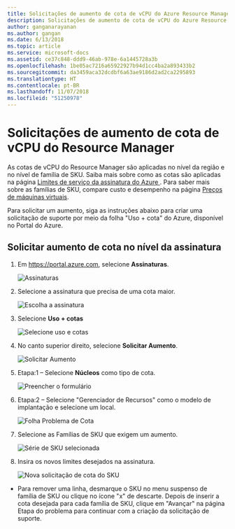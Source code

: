 ```yaml
---
title: Solicitações de aumento de cota de vCPU do Azure Resource Manager | Microsoft Docs
description: Solicitações de aumento de cota de vCPU do Azure Resource Manager
author: ganganarayanan
ms.author: gangan
ms.date: 6/13/2018
ms.topic: article
ms.service: microsoft-docs
ms.assetid: ce37c848-ddd9-46ab-978e-6a1445728a3b
ms.openlocfilehash: 1be05ac7216a65922927b94d1cc4ba2a893433b2
ms.sourcegitcommit: da3459aca32dcdbf6a63ae9186d2ad2ca2295893
ms.translationtype: HT
ms.contentlocale: pt-BR
ms.lasthandoff: 11/07/2018
ms.locfileid: "51250978"
---
```

# <a name="resource-manager-vcpu-quota-increase-requests"></a>Solicitações de aumento de cota de vCPU do Resource Manager

As cotas de vCPU do Resource Manager são aplicadas no nível da região e no nível de família de SKU.
Saiba mais sobre como as cotas são aplicadas na página [Limites de serviço da assinatura do Azure ](https://aka.ms/quotalimits).
Para saber mais sobre as famílias de SKU, compare custo e desempenho na página [Preços de máquinas virtuais](https://aka.ms/pricingcompute).

Para solicitar um aumento, siga as instruções abaixo para criar uma solicitação de suporte por meio da folha "Uso + cota" do Azure, disponível no Portal do Azure. 

## <a name="request-quota-increase-at-subscription-level"></a>Solicitar aumento de cota no nível da assinatura

1. Em https://portal.azure.com, selecione **Assinaturas**.

   ![Assinaturas](./media/resource-manager-core-quotas-request/subscriptions.png)

2. Selecione a assinatura que precisa de uma cota maior.

   ![Escolha a assinatura](./media/resource-manager-core-quotas-request/select-subscription.png)

3. Selecione **Uso + cotas**

   ![Selecione uso e cotas](./media/resource-manager-core-quotas-request/select-usage-quotas.png)

4. No canto superior direito, selecione **Solicitar Aumento**.

   ![Solicitar Aumento](./media/resource-manager-core-quotas-request/request-increase.png)

5. Etapa:1 – Selecione **Núcleos** como tipo de cota. 

   ![Preencher o formulário](./media/resource-manager-core-quotas-request/forms.png)
   
6. Etapa:2 – Selecione "Gerenciador de Recursos" como o modelo de implantação e selecione um local.

    ![Folha Problema de Cota](./media/resource-manager-core-quotas-request/Problem-step.png)

3. Selecione as Famílias de SKU que exigem um aumento.

    ![Série de SKU selecionada](./media/resource-manager-core-quotas-request/SKU-selected.png)

4. Insira os novos limites desejados na assinatura.

    ![Nova solicitação de cota do SKU](./media/resource-manager-core-quotas-request/SKU-new-quota.png)

- Para remover uma linha, desmarque o SKU no menu suspenso de família de SKU ou clique no ícone "x" de descarte.
Depois de inserir a cota desejada para cada família de SKU, clique em "Avançar" na página Etapa do problema para continuar com a criação da solicitação de suporte.

